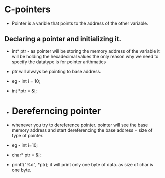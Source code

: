 # C-pointers
- Pointer is a varible that points to the address of the other variable.
  
## Declaring a pointer and initializing it.
- int* ptr - as pointer will be storing the memory address of the variable it will be holding the hexadecimal values the only reason why we need to specify the datatype is for pointer arithmatics
- ptr will always be pointing to base address.

- eg - int i = 10;
- int *ptr = &i;

- # Dereferncing pointer
- whenever you try to dereference pointer. pointer will see the base memory address and start dereferencing the base address + size of type of pointer.

- eg - int i=10;
- char* ptr = &i;
- printf("%d", *ptr); it will print only one byte of data. as size of char is one byte.
